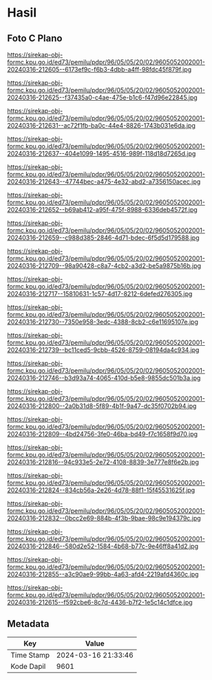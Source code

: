 # Hasil

## Foto C Plano

https://sirekap-obj-formc.kpu.go.id/ed73/pemilu/pdpr/96/05/05/20/02/9605052002001-20240316-212605--6173ef9c-f6b3-4dbb-a4ff-98fdc45f879f.jpg

https://sirekap-obj-formc.kpu.go.id/ed73/pemilu/pdpr/96/05/05/20/02/9605052002001-20240316-212625--f37435a0-c4ae-475e-b1c6-f47d96e22845.jpg

https://sirekap-obj-formc.kpu.go.id/ed73/pemilu/pdpr/96/05/05/20/02/9605052002001-20240316-212631--ac72f1fb-ba0c-44e4-8826-1743b031e6da.jpg

https://sirekap-obj-formc.kpu.go.id/ed73/pemilu/pdpr/96/05/05/20/02/9605052002001-20240316-212637--404e1099-1495-4516-989f-118d18d7265d.jpg

https://sirekap-obj-formc.kpu.go.id/ed73/pemilu/pdpr/96/05/05/20/02/9605052002001-20240316-212643--47744bec-a475-4e32-abd2-a7356150acec.jpg

https://sirekap-obj-formc.kpu.go.id/ed73/pemilu/pdpr/96/05/05/20/02/9605052002001-20240316-212652--b69ab412-a95f-475f-8988-6336deb4572f.jpg

https://sirekap-obj-formc.kpu.go.id/ed73/pemilu/pdpr/96/05/05/20/02/9605052002001-20240316-212659--c988d385-2846-4d71-bdec-6f5d5d179588.jpg

https://sirekap-obj-formc.kpu.go.id/ed73/pemilu/pdpr/96/05/05/20/02/9605052002001-20240316-212709--98a90428-c8a7-4cb2-a3d2-be5a9875b16b.jpg

https://sirekap-obj-formc.kpu.go.id/ed73/pemilu/pdpr/96/05/05/20/02/9605052002001-20240316-212717--15810631-1c57-4d17-8212-6defed276305.jpg

https://sirekap-obj-formc.kpu.go.id/ed73/pemilu/pdpr/96/05/05/20/02/9605052002001-20240316-212730--7350e958-3edc-4388-8cb2-c6e11695107e.jpg

https://sirekap-obj-formc.kpu.go.id/ed73/pemilu/pdpr/96/05/05/20/02/9605052002001-20240316-212739--bc11ced5-9cbb-4526-8759-08194da4c934.jpg

https://sirekap-obj-formc.kpu.go.id/ed73/pemilu/pdpr/96/05/05/20/02/9605052002001-20240316-212746--b3d93a74-4065-410d-b5e8-9855dc501b3a.jpg

https://sirekap-obj-formc.kpu.go.id/ed73/pemilu/pdpr/96/05/05/20/02/9605052002001-20240316-212800--2a0b31d8-5f89-4b1f-9a47-dc35f0702b94.jpg

https://sirekap-obj-formc.kpu.go.id/ed73/pemilu/pdpr/96/05/05/20/02/9605052002001-20240316-212809--4bd24756-3fe0-46ba-bd49-f7c1658f9d70.jpg

https://sirekap-obj-formc.kpu.go.id/ed73/pemilu/pdpr/96/05/05/20/02/9605052002001-20240316-212816--94c933e5-2e72-4108-8839-3e777e8f6e2b.jpg

https://sirekap-obj-formc.kpu.go.id/ed73/pemilu/pdpr/96/05/05/20/02/9605052002001-20240316-212824--834cb56a-2e26-4d78-88f1-15f45531625f.jpg

https://sirekap-obj-formc.kpu.go.id/ed73/pemilu/pdpr/96/05/05/20/02/9605052002001-20240316-212832--0bcc2e69-884b-4f3b-9bae-98c9e194379c.jpg

https://sirekap-obj-formc.kpu.go.id/ed73/pemilu/pdpr/96/05/05/20/02/9605052002001-20240316-212846--580d2e52-1584-4b68-b77c-9e46ff8a41d2.jpg

https://sirekap-obj-formc.kpu.go.id/ed73/pemilu/pdpr/96/05/05/20/02/9605052002001-20240316-212855--a3c90ae9-99bb-4a63-afd4-2219afd4360c.jpg

https://sirekap-obj-formc.kpu.go.id/ed73/pemilu/pdpr/96/05/05/20/02/9605052002001-20240316-212615--f592cbe6-8c7d-4436-b7f2-1e5c14c1dfce.jpg


## Metadata

| Key        | Value               |
| ---------- | ------------------- |
| Time Stamp | 2024-03-16 21:33:46 |
| Kode Dapil | 9601                |



